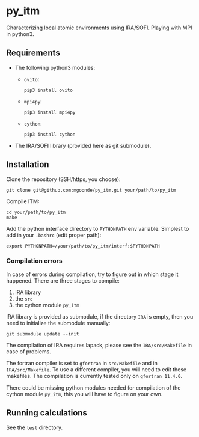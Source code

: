 # py_itm

Characterizing local atomic environments using IRA/SOFI.
Playing with MPI in python3.

## Requirements

 - The following python3 modules:
   - `ovito`:

     ```
     pip3 install ovito
     ```

   - `mpi4py`:
     ```
     pip3 install mpi4py
     ```

   - `cython`:
     ```
     pip3 install cython
     ```
 - The IRA/SOFI library (provided here as git submodule).

## Installation

Clone the repository (SSH/https, you choose):

```
git clone git@github.com:mgoonde/py_itm.git your/path/to/py_itm
```

Compile ITM:

```
cd your/path/to/py_itm
make
```

Add the python interface directory to `PYTHONPATH` env variable. Simplest to add in your `.bashrc` (edit proper path):

```
export PYTHONPATH=/your/path/to/py_itm/interf:$PYTHONPATH
```

### Compilation errors

In case of errors during compilation, try to figure out in which stage it happened. There are three stages to compile:
 1. IRA library
 2. the `src`
 3. the cython module `py_itm`

IRA library is provided as submodule, if the directory `IRA` is empty, then you need to initialize the submodule manually:
```
git submodule update --init
```

The compilation of IRA requires lapack, please see the `IRA/src/Makefile` in case of problems.

The fortran compiler is set to `gfortran` in `src/Makefile` and in `IRA/src/Makefile`. To use a different compiler, you will need to edit these makefiles. The compilation is currently tested only on `gfortran 11.4.0`.

There could be missing python modules needed for compilation of the cython module `py_itm`, this you will have to figure on your own.

## Running calculations

See the `test` directory.

<!-- Run the code as: -->

<!-- ``` -->
<!-- mpiexec -n N python3 py_itm.py -fname FILE -rcut RCUT -shift SHIFT -st SYM_THR -combo DO_COMBO -->
<!-- ``` -->

<!-- where ALL of the following must be set: -->
<!--  - `-fname FILE`    : file that ovito can read, i.e. lammps data, xyz, etc. -->
<!--  - `-rcut RCUT`     : radial cutoff value for local environments (`float` type value). -->
<!--  - `-shift SHIFT`   : keyword with possible values `gc` or `atm`, it has effect of the found PG, sometimes. -->
<!--  - `-st SYM_THR`    : threshold for accepted symmetry operations, in units of atomic distance (`float` type value) -->
<!--  - `-combo DO_COMBO`: logical `T`/`F` whether to perform combinations of the found symmetry operations for each structure. -->

<!-- Example call: -->

<!-- ``` -->
<!-- mpiexec -n 8 python3 py_itm.py -fname ../run1/dump2.lammpstrj -rcut 2.8 -shift gc -combo T -st 0.3 -->
<!-- ``` -->


